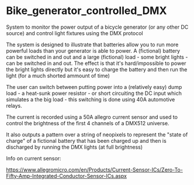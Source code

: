 # Bike_generator_controlled_DMX
System to monitor the power output of a bicycle generator (or any other DC source) and control light fixtures using the DMX protocol

The system is designed to illustrate that batteries allow you to run more powerful loads than your generator is able to power. 
A (fictional) battery can be switched in and out and a large (fictional) load - some bright lights -  can be switched in and out.
The effect is that it's hard/impossible to power the bright lights directly but it's easy to charge the battery and then run the light (for a much shorted ammount of time)

The user can switch between putting power into a (relatively easy) dump load - a heat-sunk power resistor - or short circuiting the DC input which simulates a the big load - this switching is done using 40A automotive relays.

The current is recorded using a 50A allegro current sensor and used to control the brightness of the first 4 channels of a DMX512 universe. 

It also outputs a pattern over a string of neopixels to represent the "state of charge" of a fictional battery that has been charged up and then is discharged by running the DMX lights (at full brightness)


Info on current sensor: 

https://www.allegromicro.com/en/Products/Current-Sensor-ICs/Zero-To-Fifty-Amp-Integrated-Conductor-Sensor-ICs.aspx
